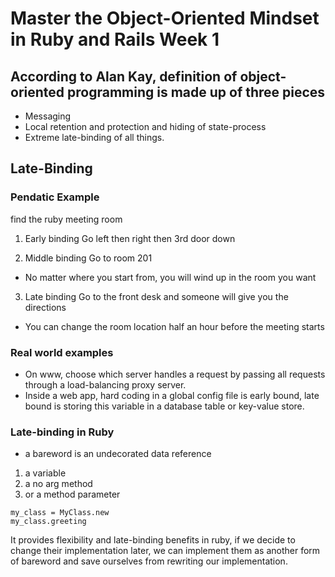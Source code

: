 # Master the Object-Oriented Mindset in Ruby and Rails Week 1

## According to Alan Kay, definition of object-oriented programming is made up of three pieces
* Messaging
* Local retention and protection and hiding of state-process
* Extreme late-binding of all things.

## Late-Binding

### Pendatic Example
 find the ruby meeting room
1. Early binding
Go left then right then 3rd door down

2. Middle binding
Go to room 201
- No matter where you start from, you will wind up in the room you want

3. Late binding
Go to the front desk and someone will give you the directions
- You can change the room location half an hour before the meeting starts

### Real world examples
* On www, choose which server handles a request by passing all requests through a load-balancing proxy server.
* Inside a web app, hard coding in a global config file is early bound, late bound is storing this variable in a database table or key-value store.

### Late-binding in Ruby
* a bareword is an undecorated data reference
1. a variable
1. a no arg method
1. or a method parameter


```
my_class = MyClass.new
my_class.greeting
```

It provides flexibility and late-binding benefits in ruby, if we decide to change their implementation later, we can implement them as another form of bareword and save ourselves from rewriting our implementation.
